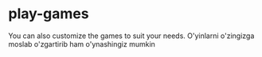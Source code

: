 # play-games
You can also customize the games to suit your needs.
O'yinlarni o'zingizga moslab o'zgartirib ham o'ynashingiz mumkin
